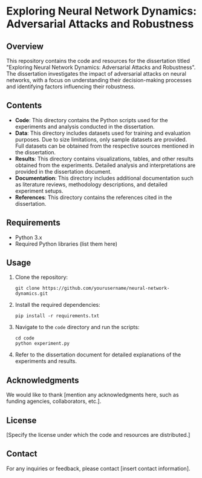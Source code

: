 
# Exploring Neural Network Dynamics: Adversarial Attacks and Robustness

## Overview
This repository contains the code and resources for the dissertation titled "Exploring Neural Network Dynamics: Adversarial Attacks and Robustness". The dissertation investigates the impact of adversarial attacks on neural networks, with a focus on understanding their decision-making processes and identifying factors influencing their robustness.

## Contents
- **Code**: This directory contains the Python scripts used for the experiments and analysis conducted in the dissertation.
- **Data**: This directory includes datasets used for training and evaluation purposes. Due to size limitations, only sample datasets are provided. Full datasets can be obtained from the respective sources mentioned in the dissertation.
- **Results**: This directory contains visualizations, tables, and other results obtained from the experiments. Detailed analysis and interpretations are provided in the dissertation document.
- **Documentation**: This directory includes additional documentation such as literature reviews, methodology descriptions, and detailed experiment setups.
- **References**: This directory contains the references cited in the dissertation.

## Requirements
- Python 3.x
- Required Python libraries (list them here)

## Usage
1. Clone the repository:
   ```
   git clone https://github.com/yourusername/neural-network-dynamics.git
   ```
2. Install the required dependencies:
   ```
   pip install -r requirements.txt
   ```
3. Navigate to the `code` directory and run the scripts:
   ```
   cd code
   python experiment.py
   ```
4. Refer to the dissertation document for detailed explanations of the experiments and results.

## Acknowledgments
We would like to thank [mention any acknowledgments here, such as funding agencies, collaborators, etc.].

## License
[Specify the license under which the code and resources are distributed.]

## Contact
For any inquiries or feedback, please contact [insert contact information].

